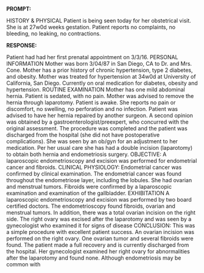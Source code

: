 **PROMPT:**

HISTORY & PHYSICAL Patient is being seen today for her obstetrical visit. She is at 27w0d weeks gestation. Patient reports no complaints, no bleeding, no leaking, no contractions.

**RESPONSE:**

  Patient had had her first prenatal appointment on 3/3/16.  PERSONAL INFORMATION Mother was born 3/04/87 in San Diego, CA to Dr. and Mrs. Cone. Mother has a prior history of chronic hypertension, type 2 diabetes, and obesity. Mother was treated for hypertension at 34w0d at University of California, San Diego. Currently on oral medication for diabetes, obesity and hypertension.  ROUTINE EXAMINATION Mother has one mild abdominal hernia. Patient is sedated, with no pain. Mother was advised to remove the hernia through laparotomy. Patient is awake. She reports no pain or discomfort, no swelling, no perforation and no infection. Patient was advised to have her hernia repaired by another surgeon. A second opinion was obtained by a gastroenterologist/preexpert, who concurred with the original assessment. The procedure was completed and the patient was discharged from the hospital (she did not have postoperative complications). She was seen by an ob/gyn for an adjustment to her medication. Per her usual care she has had a double incision (laparotomy) to obtain both hernia and endometriosis surgery.  OBJECTIVE: A laparoscopic endometrioscopy and excision was performed for endometrial cancer and fibroids.  CLINICAL PHYSIOLOGY: Endometrial cancer was confirmed by clinical examination. The endometrial cancer was found throughout the endometriose layer, including the lobules. She had ovarian and menstrual tumors. Fibroids were confirmed by a laparoscopic examination and examination of the gallbladder.  EXHIBITATION A laparoscopic endometrioscopy and excision was performed by two board certified doctors. The endometrioscopy found fibroids, ovarian and menstrual tumors. In addition, there was a total ovarian incision on the right side. The right ovary was excised after the laparotomy and was seen by a gynecologist who examined it for signs of disease  CONCLUSION: This was a simple procedure with excellent patient success. An ovarian incision was performed on the right ovary. One ovarian tumor and several fibroids were found. The patient made a full recovery and is currently discharged from the hospital. Her gynecologist examined her right ovary for abnormalities after the laparotomy and found none. Although endometriosis may be common with